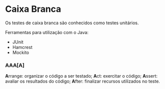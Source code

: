 # Caixa Branca
Os testes de caixa branca são conhecidos como testes unitários.

Ferramentas para utilização com o Java:
* JUnit
* Hamcrest
* Mockito


### AAA[A]
**A**rrange: organizar o código a ser testado;
**A**ct: exercitar o código;
**A**ssert: avaliar os resultados do código;
**A**fter: finalizar recursos utilizados no teste.

